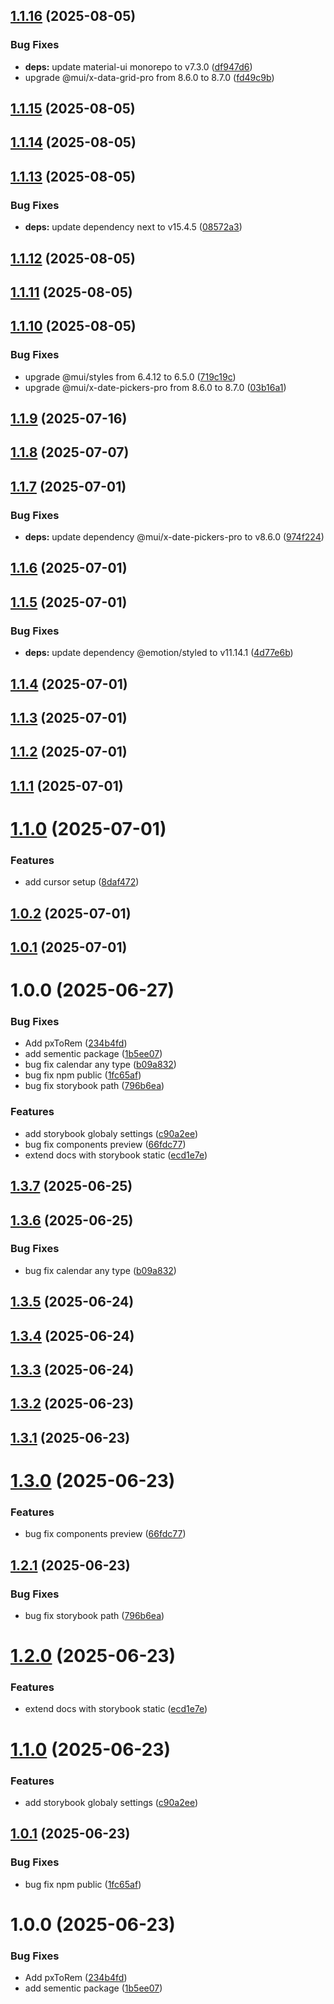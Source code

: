 ## [1.1.16](https://github.com/munirmardinli/react-styled-kit/compare/v1.1.15...v1.1.16) (2025-08-05)


### Bug Fixes

* **deps:** update material-ui monorepo to v7.3.0 ([df947d6](https://github.com/munirmardinli/react-styled-kit/commit/df947d67ddc0e77eb9d2095ef548345d2c5c258a))
* upgrade @mui/x-data-grid-pro from 8.6.0 to 8.7.0 ([fd49c9b](https://github.com/munirmardinli/react-styled-kit/commit/fd49c9ba37bb1f2da66fe88c4b115b80a2d8d8bf))

## [1.1.15](https://github.com/munirmardinli/react-styled-kit/compare/v1.1.14...v1.1.15) (2025-08-05)

## [1.1.14](https://github.com/munirmardinli/react-styled-kit/compare/v1.1.13...v1.1.14) (2025-08-05)

## [1.1.13](https://github.com/munirmardinli/react-styled-kit/compare/v1.1.12...v1.1.13) (2025-08-05)


### Bug Fixes

* **deps:** update dependency next to v15.4.5 ([08572a3](https://github.com/munirmardinli/react-styled-kit/commit/08572a36e56eb76854dd4c94011600d5062847e2))

## [1.1.12](https://github.com/munirmardinli/react-styled-kit/compare/v1.1.11...v1.1.12) (2025-08-05)

## [1.1.11](https://github.com/munirmardinli/react-styled-kit/compare/v1.1.10...v1.1.11) (2025-08-05)

## [1.1.10](https://github.com/munirmardinli/react-styled-kit/compare/v1.1.9...v1.1.10) (2025-08-05)


### Bug Fixes

* upgrade @mui/styles from 6.4.12 to 6.5.0 ([719c19c](https://github.com/munirmardinli/react-styled-kit/commit/719c19cfd30949d9ad67254f89e95a4932a4f5b8))
* upgrade @mui/x-date-pickers-pro from 8.6.0 to 8.7.0 ([03b16a1](https://github.com/munirmardinli/react-styled-kit/commit/03b16a1ddbd77bf4c3044a290c2b54ea13b28bef))

## [1.1.9](https://github.com/munirmardinli/react-styled-kit/compare/v1.1.8...v1.1.9) (2025-07-16)

## [1.1.8](https://github.com/munirmardinli/react-styled-kit/compare/v1.1.7...v1.1.8) (2025-07-07)

## [1.1.7](https://github.com/munirmardinli/react-styled-kit/compare/v1.1.6...v1.1.7) (2025-07-01)


### Bug Fixes

* **deps:** update dependency @mui/x-date-pickers-pro to v8.6.0 ([974f224](https://github.com/munirmardinli/react-styled-kit/commit/974f2249915a9fb5fb47059599d8dd6f5f2a7820))

## [1.1.6](https://github.com/munirmardinli/react-styled-kit/compare/v1.1.5...v1.1.6) (2025-07-01)

## [1.1.5](https://github.com/munirmardinli/react-styled-kit/compare/v1.1.4...v1.1.5) (2025-07-01)


### Bug Fixes

* **deps:** update dependency @emotion/styled to v11.14.1 ([4d77e6b](https://github.com/munirmardinli/react-styled-kit/commit/4d77e6beea2729e1e556e415e70c26929733f64a))

## [1.1.4](https://github.com/munirmardinli/react-styled-kit/compare/v1.1.3...v1.1.4) (2025-07-01)

## [1.1.3](https://github.com/munirmardinli/react-styled-kit/compare/v1.1.2...v1.1.3) (2025-07-01)

## [1.1.2](https://github.com/munirmardinli/react-styled-kit/compare/v1.1.1...v1.1.2) (2025-07-01)

## [1.1.1](https://github.com/munirmardinli/react-styled-kit/compare/v1.1.0...v1.1.1) (2025-07-01)

# [1.1.0](https://github.com/munirmardinli/react-styled-kit/compare/v1.0.2...v1.1.0) (2025-07-01)


### Features

* add cursor setup ([8daf472](https://github.com/munirmardinli/react-styled-kit/commit/8daf4724883615c053693497e682a58cd19006d9))

## [1.0.2](https://github.com/munirmardinli/react-styled-kit/compare/v1.0.1...v1.0.2) (2025-07-01)

## [1.0.1](https://github.com/munirmardinli/react-styled-kit/compare/v1.0.0...v1.0.1) (2025-07-01)

# 1.0.0 (2025-06-27)


### Bug Fixes

* Add pxToRem ([234b4fd](https://github.com/munirmardinli/react-styled-kit/commit/234b4fd37c590eeb42b178c05e75666c0d9ed7d5))
* add sementic package ([1b5ee07](https://github.com/munirmardinli/react-styled-kit/commit/1b5ee07e7b7459cb5355652026517894a4e5e95e))
* bug fix calendar any type ([b09a832](https://github.com/munirmardinli/react-styled-kit/commit/b09a8325198937f4dfffb6dbf35da31a9d57e40d))
* bug fix npm public ([1fc65af](https://github.com/munirmardinli/react-styled-kit/commit/1fc65af0eb86946809179de65bbc83a06bb52615))
* bug fix storybook path ([796b6ea](https://github.com/munirmardinli/react-styled-kit/commit/796b6eadf2ddd4a67567321d4a1752fde60de2f5))


### Features

* add storybook globaly settings ([c90a2ee](https://github.com/munirmardinli/react-styled-kit/commit/c90a2eefad56d5cff28d41eaf104b3f9f1fb24fc))
* bug fix components preview ([66fdc77](https://github.com/munirmardinli/react-styled-kit/commit/66fdc77b1c823418c4452a1b5712c92e97ebbe5f))
* extend docs with storybook static ([ecd1e7e](https://github.com/munirmardinli/react-styled-kit/commit/ecd1e7e1b2eb18cd9dd77ee4bc3ddab516c2544d))

## [1.3.7](https://github.com/munirmardinli/react-styled-kit/compare/v1.3.6...v1.3.7) (2025-06-25)

## [1.3.6](https://github.com/munirmardinli/react-styled-kit/compare/v1.3.5...v1.3.6) (2025-06-25)


### Bug Fixes

* bug fix calendar any type ([b09a832](https://github.com/munirmardinli/react-styled-kit/commit/b09a8325198937f4dfffb6dbf35da31a9d57e40d))

## [1.3.5](https://github.com/munirmardinli/react-styled-kit/compare/v1.3.4...v1.3.5) (2025-06-24)

## [1.3.4](https://github.com/munirmardinli/react-styled-kit/compare/v1.3.3...v1.3.4) (2025-06-24)

## [1.3.3](https://github.com/munirmardinli/react-styled-kit/compare/v1.3.2...v1.3.3) (2025-06-24)

## [1.3.2](https://github.com/munirmardinli/react-styled-kit/compare/v1.3.1...v1.3.2) (2025-06-23)

## [1.3.1](https://github.com/munirmardinli/react-styled-kit/compare/v1.3.0...v1.3.1) (2025-06-23)

# [1.3.0](https://github.com/munirmardinli/react-styled-kit/compare/v1.2.1...v1.3.0) (2025-06-23)


### Features

* bug fix components preview ([66fdc77](https://github.com/munirmardinli/react-styled-kit/commit/66fdc77b1c823418c4452a1b5712c92e97ebbe5f))

## [1.2.1](https://github.com/munirmardinli/react-styled-kit/compare/v1.2.0...v1.2.1) (2025-06-23)


### Bug Fixes

* bug fix storybook path ([796b6ea](https://github.com/munirmardinli/react-styled-kit/commit/796b6eadf2ddd4a67567321d4a1752fde60de2f5))

# [1.2.0](https://github.com/munirmardinli/react-styled-kit/compare/v1.1.0...v1.2.0) (2025-06-23)


### Features

* extend docs with storybook static ([ecd1e7e](https://github.com/munirmardinli/react-styled-kit/commit/ecd1e7e1b2eb18cd9dd77ee4bc3ddab516c2544d))

# [1.1.0](https://github.com/munirmardinli/react-styled-kit/compare/v1.0.1...v1.1.0) (2025-06-23)


### Features

* add storybook globaly settings ([c90a2ee](https://github.com/munirmardinli/react-styled-kit/commit/c90a2eefad56d5cff28d41eaf104b3f9f1fb24fc))

## [1.0.1](https://github.com/munirmardinli/react-styled-kit/compare/v1.0.0...v1.0.1) (2025-06-23)


### Bug Fixes

* bug fix npm public ([1fc65af](https://github.com/munirmardinli/react-styled-kit/commit/1fc65af0eb86946809179de65bbc83a06bb52615))

# 1.0.0 (2025-06-23)


### Bug Fixes

* Add pxToRem ([234b4fd](https://github.com/munirmardinli/react-styled-kit/commit/234b4fd37c590eeb42b178c05e75666c0d9ed7d5))
* add sementic package ([1b5ee07](https://github.com/munirmardinli/react-styled-kit/commit/1b5ee07e7b7459cb5355652026517894a4e5e95e))
